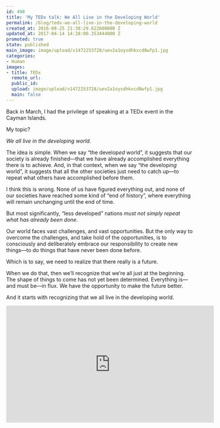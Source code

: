 ```yaml
---
id: 498
title: 'My TEDx talk: We All Live in the Developing World'
permalink: /blog/tedx-we-all-live-in-the-developing-world
created_at: 2016-08-25 21:38:29.622608000 Z
updated_at: 2017-04-14 14:28:00.353444000 Z
promoted: true
state: published
main_image: image/upload/v1472253728/uev2a1oysdhkxcd0wfp1.jpg
categories:
- Human
images:
- title: TEDx
  remote_url: 
  public_id: 
  upload: image/upload/v1472253728/uev2a1oysdhkxcd0wfp1.jpg
  main: false
---
```

Back in March, I had the privilege of speaking at a TEDx event in the Cayman Islands. 

My topic? 

*We all live in the developing world.*

The idea is simple. When we say “the develop*ed* world”, it suggests that our society is already finished—that we have already accomplished everything there is to achieve. And, in that context, when we say “the develop*ing* world”, it suggests that all the other societies just need to catch up—to repeat what others have accomplished before them. 

I think this is wrong. None of us have figured everything out, and none of our societies have reached some kind of “end of history”, where everything will remain unchanging until the end of time.  

But most significantly, “less developed” nations *must not simply repeat what has already been done*.

Our world faces vast challenges, and vast opportunities. But the only way to overcome the challenges, and take hold of the opportunities, is to consciously and deliberately embrace our responsibility to create new things—to do things that have never been done before. 

Which is to say, we need to realize that there really is a future. 

When we do that, then we’ll recognize that we’re all just at the beginning. The shape of things to come has not yet been determined. Everything is—and must be—in flux. We have the opportunity to make the future better.

And it starts with recognizing that we all live in the developing world.

<iframe width="560" height="315" src="https://www.youtube.com/embed/seEg2pESYOQ?rel=0" frameborder="0" allowfullscreen></iframe>
